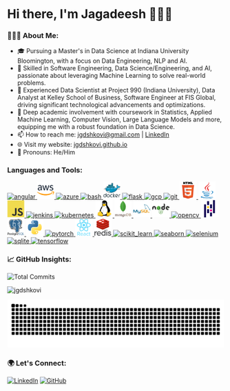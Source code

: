 # Hi there, I'm Jagadeesh 👨🏻‍💻

<!--
**jgdshkovi/jgdshkovi** is a ✨ _special_ ✨ repository because its `README.md` (this file) appears on your GitHub profile.

Here are some ideas to get you started:

- 🔭 I’m currently working on ...
- 🌱 I’m currently learning ...
- 👯 I’m looking to collaborate on ...
- 🤔 I’m looking for help with ...
- 💬 Ask me about ...
- 📫 How to reach me: ...
- 😄 Pronouns: ...
- ⚡ Fun fact: ...
-->

### 👨🏻‍🎓 About Me:

<!-- <img src="https://github.com/akarshijain/akarshijain/blob/main/bitmoji.png" align="right" alt="Bitmoji Image" width="130" height="200" style="border-radius: 10%; box-shadow: 0 4px 8px rgba(0,0,0,0.1);"> -->

- 🎓 Pursuing a Master's in Data Science at Indiana University Bloomington, with a focus on Data Engineering, NLP and AI.
- 🚀 Skilled in Software Engineering, Data Science/Engineering, and AI, passionate about leveraging Machine Learning to solve real-world problems.
- 💼 Experienced Data Scientist at Project 990 (Indiana University), Data Analyst at Kelley School of Business, Software Engineer at FIS Global, driving significant technological advancements and optimizations.
- 🌱 Deep academic involvement with coursework in Statistics, Applied Machine Learning, Computer Vision, Large Language Models and more, equipping me with a robust foundation in Data Science.
- 📫 How to reach me: [jgdshkovi@gmail.com](mailto:jgdshkovi@gmail.com) | [LinkedIn](https://www.linkedin.com/in/jgdshkovi/)
- 🌐 Visit my website: [jgdshkovi.github.io](https://jgdshkovi.github.io/portfolio/) 
  <!-- - ✍️ Check out my blog: [x_plained on Medium](https://medium.com/@akarshijain) -->
  <!-- - 🎥 All my links: [Linktree](https://linktr.ee/akarshijain) -->
- 🌈 Pronouns: He/Him

<!-- ### Profile Visits 👀
<p align="left"> <img src="https://profile-counter.glitch.me/jagakovi/count.svg" /></p> -->


### Languages and Tools:

<p align="left"> 
    <a href="https://angular.io" target="_blank" rel="noreferrer"> <img src="https://angular.io/assets/images/logos/angular/angular.svg" alt="angular" width="40" height="40"/> </a>    
    <a href="https://aws.amazon.com" target="_blank" rel="noreferrer"> <img src="https://raw.githubusercontent.com/devicons/devicon/master/icons/amazonwebservices/amazonwebservices-original-wordmark.svg" alt="aws" width="40" height="40"/> </a> 
    <a href="https://azure.microsoft.com/en-in/" target="_blank" rel="noreferrer"> <img src="https://www.vectorlogo.zone/logos/microsoft_azure/microsoft_azure-icon.svg" alt="azure" width="40" height="40"/> </a> 
    <a href="https://www.gnu.org/software/bash/" target="_blank" rel="noreferrer"> <img src="https://www.vectorlogo.zone/logos/gnu_bash/gnu_bash-icon.svg" alt="bash" width="40" height="40"/> </a> 
    <a href="https://www.docker.com/" target="_blank" rel="noreferrer"> <img src="https://raw.githubusercontent.com/devicons/devicon/master/icons/docker/docker-original-wordmark.svg" alt="docker" width="40" height="40"/> </a> 
    <a href="https://flask.palletsprojects.com/" target="_blank" rel="noreferrer"> <img src="https://www.vectorlogo.zone/logos/pocoo_flask/pocoo_flask-icon.svg" alt="flask" width="40" height="40"/> </a> 
    <a href="https://cloud.google.com" target="_blank" rel="noreferrer"> <img src="https://www.vectorlogo.zone/logos/google_cloud/google_cloud-icon.svg" alt="gcp" width="40" height="40"/> </a> 
    <a href="https://git-scm.com/" target="_blank" rel="noreferrer"> <img src="https://www.vectorlogo.zone/logos/git-scm/git-scm-icon.svg" alt="git" width="40" height="40"/> </a> 
    <a href="https://www.w3.org/html/" target="_blank" rel="noreferrer"> <img src="https://raw.githubusercontent.com/devicons/devicon/master/icons/html5/html5-original-wordmark.svg" alt="html5" width="40" height="40"/> </a> 
    <a href="https://www.java.com" target="_blank" rel="noreferrer"> <img src="https://raw.githubusercontent.com/devicons/devicon/master/icons/java/java-original.svg" alt="java" width="40" height="40"/> </a> 
    <a href="https://developer.mozilla.org/en-US/docs/Web/JavaScript" target="_blank" rel="noreferrer"> <img src="https://raw.githubusercontent.com/devicons/devicon/master/icons/javascript/javascript-original.svg" alt="javascript" width="40" height="40"/> </a> 
    <a href="https://www.jenkins.io" target="_blank" rel="noreferrer"> <img src="https://www.vectorlogo.zone/logos/jenkins/jenkins-icon.svg" alt="jenkins" width="40" height="40"/> </a> 
    <a href="https://kubernetes.io" target="_blank" rel="noreferrer"> <img src="https://www.vectorlogo.zone/logos/kubernetes/kubernetes-icon.svg" alt="kubernetes" width="40" height="40"/> </a> 
    <a href="https://www.linux.org/" target="_blank" rel="noreferrer"> <img src="https://raw.githubusercontent.com/devicons/devicon/master/icons/linux/linux-original.svg" alt="linux" width="40" height="40"/> </a> 
    <a href="https://www.mongodb.com/" target="_blank" rel="noreferrer"> <img src="https://raw.githubusercontent.com/devicons/devicon/master/icons/mongodb/mongodb-original-wordmark.svg" alt="mongodb" width="40" height="40"/> </a> 
    <a href="https://www.mysql.com/" target="_blank" rel="noreferrer"> <img src="https://raw.githubusercontent.com/devicons/devicon/master/icons/mysql/mysql-original-wordmark.svg" alt="mysql" width="40" height="40"/> </a> 
    <a href="https://nodejs.org" target="_blank" rel="noreferrer"> <img src="https://raw.githubusercontent.com/devicons/devicon/master/icons/nodejs/nodejs-original-wordmark.svg" alt="nodejs" width="40" height="40"/> </a> 
    <a href="https://opencv.org/" target="_blank" rel="noreferrer"> <img src="https://www.vectorlogo.zone/logos/opencv/opencv-icon.svg" alt="opencv" width="40" height="40"/> </a> 
    <a href="https://pandas.pydata.org/" target="_blank" rel="noreferrer"> <img src="https://raw.githubusercontent.com/devicons/devicon/2ae2a900d2f041da66e950e4d48052658d850630/icons/pandas/pandas-original.svg" alt="pandas" width="40" height="40"/> </a> 
    <a href="https://www.postgresql.org" target="_blank" rel="noreferrer"> <img src="https://raw.githubusercontent.com/devicons/devicon/master/icons/postgresql/postgresql-original-wordmark.svg" alt="postgresql" width="40" height="40"/> </a> 
    <a href="https://www.python.org" target="_blank" rel="noreferrer"> <img src="https://raw.githubusercontent.com/devicons/devicon/master/icons/python/python-original.svg" alt="python" width="40" height="40"/> </a> 
    <a href="https://pytorch.org/" target="_blank" rel="noreferrer"> <img src="https://www.vectorlogo.zone/logos/pytorch/pytorch-icon.svg" alt="pytorch" width="40" height="40"/> </a> 
    <a href="https://reactjs.org/" target="_blank" rel="noreferrer"> <img src="https://raw.githubusercontent.com/devicons/devicon/master/icons/react/react-original-wordmark.svg" alt="react" width="40" height="40"/> </a> 
    <a href="https://redis.io" target="_blank" rel="noreferrer"> <img src="https://raw.githubusercontent.com/devicons/devicon/master/icons/redis/redis-original-wordmark.svg" alt="redis" width="40" height="40"/> </a> 
    <a href="https://scikit-learn.org/" target="_blank" rel="noreferrer"> <img src="https://upload.wikimedia.org/wikipedia/commons/0/05/Scikit_learn_logo_small.svg" alt="scikit_learn" width="40" height="40"/> </a> 
    <a href="https://seaborn.pydata.org/" target="_blank" rel="noreferrer"> <img src="https://seaborn.pydata.org/_images/logo-mark-lightbg.svg" alt="seaborn" width="40" height="40"/> </a> 
    <a href="https://www.selenium.dev" target="_blank" rel="noreferrer"> <img src="https://raw.githubusercontent.com/detain/svg-logos/780f25886640cef088af994181646db2f6b1a3f8/svg/selenium-logo.svg" alt="selenium" width="40" height="40"/> </a> 
    <a href="https://www.sqlite.org/" target="_blank" rel="noreferrer"> <img src="https://www.vectorlogo.zone/logos/sqlite/sqlite-icon.svg" alt="sqlite" width="40" height="40"/> </a> 
    <a href="https://www.tensorflow.org" target="_blank" rel="noreferrer"> <img src="https://www.vectorlogo.zone/logos/tensorflow/tensorflow-icon.svg" alt="tensorflow" width="40" height="40"/> </a> 
</p>


### 📈 GitHub Insights:


![Total Commits](https://img.shields.io/badge/Total_Commits-211-brightgreen)
<p align="left"> <img src="https://komarev.com/ghpvc/?username=jgdshkovi&label=Profile%20views&color=0e75b6&style=flat" alt="jgdshkovi" /> </p>


<picture>
  <source
    media="(prefers-color-scheme: dark)"
    srcset="https://raw.githubusercontent.com/jgdshkovi/jgdshkovi/output/github-contribution-grid-snake-dark.svg"
  />
  <source
    media="(prefers-color-scheme: light)"
    srcset="https://raw.githubusercontent.com/jgdshkovi/jgdshkovi/output/github-contribution-grid-snake.svg"
  />
  <img
    alt="github contribution grid snake animation"
    src="https://raw.githubusercontent.com/jgdshkovi/jgdshkovi/output/github-contribution-grid-snake.svg"
  />
</picture>


<!--
  <p><img align="left" src="https://github-readme-stats.vercel.app/api/top-langs?username=jgdshkovi&show_icons=true&locale=en&layout=compact" alt="jgdshkovi" /></p>

  <p>&nbsp;<img align="center" src="https://github-readme-stats.vercel.app/api?username=jgdshkovi&show_icons=true&locale=en" alt="jgdshkovi" /></p>
-->


<!-- <picture>
  <img align="left" src="https://github-readme-stats.vercel.app/api/top-langs?username=saisathwikreddy&show_icons=true&locale=en&layout=compact" alt="saisathwikreddy" />
</picture> -->

<!-- <p>&nbsp;<img align="center" src="https://github-readme-stats.vercel.app/api?username=saisathwikreddy&show_icons=true&locale=en" alt="saisathwikreddy" /></p> -->

### 🌍 Let's Connect:

[![LinkedIn](https://img.shields.io/badge/Jagadeesh%20Kovi-0077B5?style=for-the-badge&logo=linkedin&logoColor=white)](https://www.linkedin.com/in/jgdshkovi/)
[![GitHub](https://img.shields.io/badge/Jagadeesh%20Kovi-100000?style=for-the-badge&logo=github&logoColor=white)](https://github.com/jgdshkovi)
